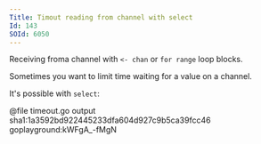 ```yaml
---
Title: Timout reading from channel with select
Id: 143
SOId: 6050
---
```

Receiving froma channel with `<- chan` or `for range` loop blocks.

Sometimes you want to limit time waiting for a value on a channel.

It's possible with `select`:

@file timeout.go output sha1:1a3592bd922445233dfa604d927c9b5ca39fcc46 goplayground:kWFgA_-fMgN
